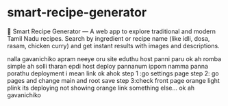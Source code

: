 # smart-recipe-generator
🥘 Smart Recipe Generator — A web app to explore traditional and modern Tamil Nadu recipes. Search by ingredient or recipe name (like idli, dosa, rasam, chicken curry) and get instant results with images and descriptions.

nalla gavanichiko apram neeye oru site eduthu host panni paru ok ah
romba simple ah solli tharan epdi host deploy pannanum ippom namma panna porathu deployment i mean link ok ahok
step 1 :go settings page
step 2: go pages and change main and root save 
step 3:check front page orange light plink its deploying not showing orange link something else... ok ah  gavanichiko
